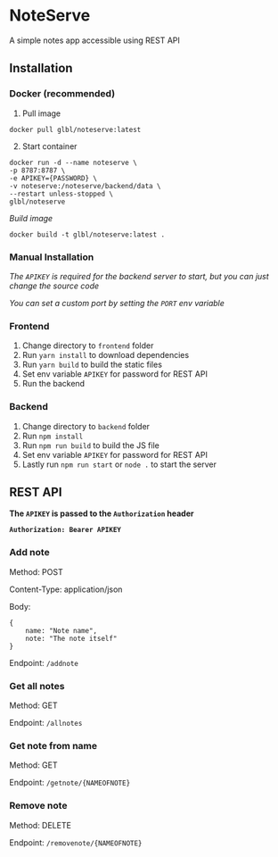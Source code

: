 # NoteServe
A simple notes app accessible using REST API

## Installation

### Docker (recommended)

1. Pull image
```
docker pull glbl/noteserve:latest
```

2. Start container
```
docker run -d --name noteserve \
-p 8787:8787 \
-e APIKEY={PASSWORD} \
-v noteserve:/noteserve/backend/data \
--restart unless-stopped \
glbl/noteserve
```

*Build image*
```
docker build -t glbl/noteserve:latest .
```

### Manual Installation

*The `APIKEY` is required for the backend server to start, but you can just change the source code*

*You can set a custom port by setting the `PORT` env variable*

### Frontend
1. Change directory to `frontend` folder
2. Run `yarn install` to download dependencies
3. Run `yarn build` to build the static files
4. Set env variable `APIKEY` for password for REST API
5. Run the backend

### Backend
1. Change directory to `backend` folder
2. Run `npm install`
3. Run `npm run build` to build the JS file
4. Set env variable `APIKEY` for password for REST API
5. Lastly run `npm run start` or `node .` to start the server

## REST API

**The `APIKEY` is passed to the `Authorization` header**

**`Authorization: Bearer APIKEY`**

### Add note
Method: POST

Content-Type: application/json

Body:
```
{
    name: "Note name",
    note: "The note itself"
}
```

Endpoint: `/addnote`

### Get all notes
Method: GET

Endpoint: `/allnotes`

### Get note from name
Method: GET

Endpoint: `/getnote/{NAMEOFNOTE}`

### Remove note
Method: DELETE

Endpoint: `/removenote/{NAMEOFNOTE}`
